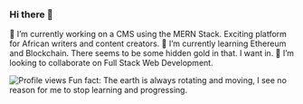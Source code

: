### Hi there 👋

🔭 I’m currently working on a CMS using the MERN Stack. Exciting platform for African writers and content creators.
🌱 I’m currently learning Ethereum and Blockchain. There seems to be some hidden gold in that. I want in.
👯 I’m looking to collaborate on Full Stack Web Development. 

![Profile views](https://gpvc.arturio.dev/BMWire)
Fun fact: The earth is always rotating and moving, I see no reason for me to stop learning and progressing.



<!--
**BMWire/BMWIre** is a ✨ _special_ ✨ repository because its `README.md` (this file) appears on your GitHub profile.

Here are some ideas to get you started:

- 🔭 I’m currently working on ...
- 🌱 I’m currently learning ...
- 👯 I’m looking to collaborate on ...
- 🤔 I’m looking for help with ...
- 💬 Ask me about ...
- 📫 How to reach me: ...
- 😄 Pronouns: ...
- ⚡ Fun fact: ...
-->
